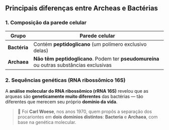 
## Principais diferenças entre Archeas e Bactérias


### 1. **Composição da parede celular**

|Grupo|Parede celular|
|---|---|
|**Bactéria**|Contém **peptidoglicano** (um polímero exclusivo delas)|
|**Archaea**|**Não têm peptidoglicano**. Podem ter **pseudomureína** ou outras substâncias exclusivas

###  2. **Sequências genéticas (RNA ribossômico 16S)**

A **análise molecular do RNA ribossômico (rRNA 16S)** revelou que as arqueas são **geneticamente muito diferentes** das bactérias — tão diferentes que merecem seu próprio **domínio da vida**.

> 📌 Foi **Carl Woese**, nos anos 1970, quem propôs a separação dos procariontes em **dois domínios distintos**: **Bacteria** e **Archaea**, com base na genética molecular.